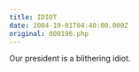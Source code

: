 ```yaml
---
title: IDIOT
date: 2004-10-01T04:40:00.000Z
original: 000196.php
---
```


Our president is a blithering idiot.


